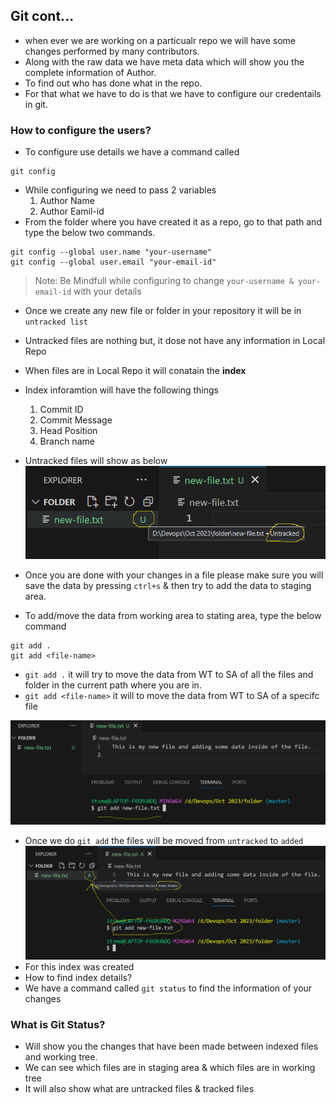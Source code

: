 ## Git cont...

- when ever we are working on a particualr repo we will have some changes performed by many contributors.
- Along with the raw data we have meta data which will show you the complete information of Author.
- To find out who has done what in the repo.
- For that what we have to do is that we have to configure our credentails in git.

### How to configure the users?
- To configure use details we have a command called
```
git config
```
- While configuring we need to pass 2 variables
    1. Author Name
    2. Author Eamil-id
- From the folder where you have created it as a repo, go to that path and type the below two commands.

```
git config --global user.name "your-username"
git config --global user.email "your-email-id"
```
> Note: Be Mindfull while configuring to change `your-username & your-email-id` with your details

- Once we create any new file or folder in your repository it will be in `untracked list`
- Untracked files are nothing but, it dose not have any information in Local Repo
- When files are in Local Repo it will conatain the **index**
- Index inforamtion will have the following things
    1. Commit ID
    2. Commit Message
    3. Head Position
    4. Branch name

- Untracked files will show as below
![Privew](./Images/git7.png)

- Once you are done with your changes in a file please make sure you will save the data by pressing `ctrl+s` & then try to add the data to staging area.
- To add/move the data from working area to stating area, type the below command
```
git add .
git add <file-name>
```
- `git add .` it will try to move the data from WT to SA of all the files and folder in the current path where you are in.
- `git add <file-name>` it will to move the data from WT to SA of a specifc file

![Privew](./Images/git8.png)

- Once we do `git add` the files will be moved from `untracked` to `added`
![Privew](./Images/git9.png)
- For this index was created
- How to find index details?
- We have a command called `git status` to find the information of your changes

### What is Git Status?
- Will show you the changes that have been made between indexed files and working tree.
- We can see which files are in staging area & which files are in working tree
- It will also show what are untracked files & tracked files